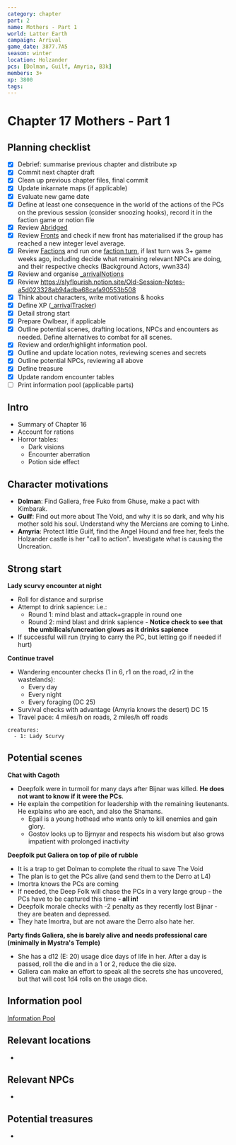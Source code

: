 ```yaml
---
category: chapter
part: 2
name: Mothers - Part 1
world: Latter Earth
campaign: Arrival
game_date: 3877.7A5
season: winter
location: Holzander
pcs: [Dolman, Guilf, Amyria, B3k]
members: 3+
xp: 3800
tags: 
---
```


# Chapter 17 Mothers - Part 1

## Planning checklist

- [x] Debrief: summarise previous chapter and distribute xp
- [x] Commit next chapter draft
- [x] Clean up previous chapter files, final commit
- [x] Update inkarnate maps (if applicable)
- [x] Evaluate new game date
- [x] Define at least one consequence in the world of the actions of the PCs on the previous session (consider snoozing hooks), record it in the faction game or notion file
- [x] Review [Abridged](_published/arrival/abridged.md)
- [x] Review [Fronts](../factions/_fronts.md) and check if new front has materialised if the group has reached a new integer level average.
- [x] Review [Factions](../factions/_factionGame.md) and run one [faction turn](../../../rules/factionRules.md), if last turn was 3+ game weeks ago, including decide what remaining relevant NPCs are doing, and their respective checks (Background Actors, wwn334)
- [x] Review and organise [_arrivalNotions](arrival/_arrivalNotions.md)
- [x] Review https://slyflourish.notion.site/Old-Session-Notes-a5d023328ab94adba68cafa90553b508
- [x] Think about characters, write motivations & hooks
- [x] Define XP ([_arrivalTracker](../_arrivalTracker.md))
- [x] Detail strong start
- [x] Prepare Owlbear, if applicable
- [x] Outline potential scenes, drafting locations, NPCs and encounters as needed. Define alternatives to combat for all scenes.
- [x] Review and order/highlight information pool.
- [x] Outline and update location notes, reviewing scenes and secrets
- [x] Outline potential NPCs, reviewing all above
- [x] Define treasure
- [x] Update random encounter tables
- [ ] Print information pool (applicable parts)

## Intro

- Summary of Chapter 16
- Account for rations
- Horror tables:
	- Dark visions
	- Encounter aberration 
	- Potion side effect

## Character motivations

- **Dolman**: Find Galiera, free Fuko from Ghuse, make a pact with Kimbarak.
- **Guilf**: Find out more about The Void, and why it is so dark, and why his mother sold his soul. Understand why the Mercians are coming to Linhe.
- **Amyria**: Protect little Guilf, find the Angel Hound and free her, feels the Holzander castle is her "call to action". Investigate what is causing the Uncreation.

## Strong start

**Lady scurvy encounter at night**
- Roll for distance and surprise
- Attempt to drink sapience: i.e.:
	- Round 1: mind blast and attack+grapple in round one
	- Round 2: mind blast and drink sapience - **Notice check to see that the umbilicals/uncreation glows as it drinks sapience**
- If successful will run (trying to carry the PC, but letting go if needed if hurt)

**Continue travel**
- Wandering encounter checks (1 in 6, r1 on the road, r2 in the wastelands):
	- Every day
	- Every night
	- Every foraging (DC 25)
- Survival checks with advantage (Amyria knows the desert) DC 15
- Travel pace: 4 miles/h on roads, 2 miles/h off roads

```encounter
creatures:
  - 1: Lady Scurvy
```

## Potential scenes

**Chat with Cagoth**
- Deepfolk were in turmoil for many days after Bijnar was killed. **He does not want to know if it were the PCs**.
- He explain the competition for leadership with the remaining lieutenants. He explains who are each, and also the Shamans.
	- Egail is a young hothead who wants only to kill enemies and gain glory.
	- Gostov looks up to Bjrnyar and respects his wisdom but also grows impatient with prolonged inactivity

**Deepfolk put Galiera on top of pile of rubble**
- It is a trap to get Dolman to complete the ritual to save The Void
- The plan is to get the PCs alive (and send them to the Derro at L4)
- Imortra knows the PCs are coming
- If needed, the Deep Folk will chase the PCs in a very large group - the PCs have to be captured this time **- all in!**
- Deepfolk morale checks with -2 penalty as they recently lost Bijnar - they are beaten and depressed.
- They hate Imortra, but are not aware the Derro also hate her.

**Party finds Galiera, she is barely alive and needs professional care (minimally in Mystra's Temple)**
- She has a d12 (E: 20) usage dice days of life in her. After a day is passed, roll the die and in a 1 or 2, reduce the die size.
- Galiera can make an effort to speak all the secrets she has uncovered, but that will cost 1d4 rolls on the usage dice.

## Information pool

[Information Pool](../_informationPool.md)

## Relevant locations

- 

## Relevant NPCs

- 

## Potential treasures

- 


